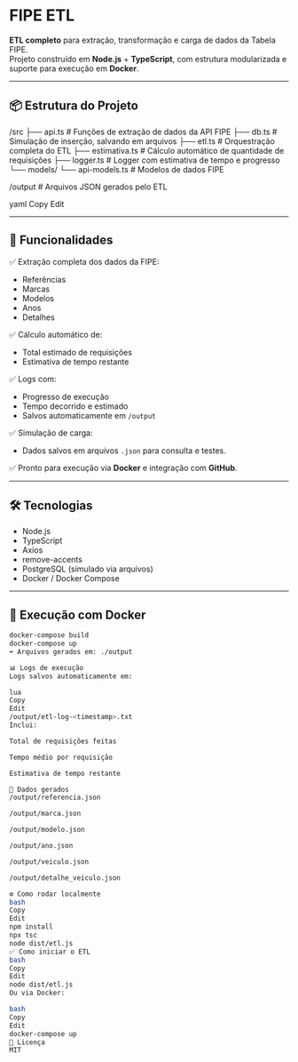 # FIPE ETL

**ETL completo** para extração, transformação e carga de dados da Tabela FIPE.  
Projeto construído em **Node.js** + **TypeScript**, com estrutura modularizada e suporte para execução em **Docker**.

---

## 📦 Estrutura do Projeto

/src
├── api.ts # Funções de extração de dados da API FIPE
├── db.ts # Simulação de inserção, salvando em arquivos
├── etl.ts # Orquestração completa do ETL
├── estimativa.ts # Cálculo automático de quantidade de requisições
├── logger.ts # Logger com estimativa de tempo e progresso
└── models/
└── api-models.ts # Modelos de dados FIPE

/output # Arquivos JSON gerados pelo ETL

yaml
Copy
Edit

---

## 🚀 Funcionalidades

✅ Extração completa dos dados da FIPE:  
- Referências  
- Marcas  
- Modelos  
- Anos  
- Detalhes  

✅ Cálculo automático de:  
- Total estimado de requisições  
- Estimativa de tempo restante  

✅ Logs com:  
- Progresso de execução  
- Tempo decorrido e estimado  
- Salvos automaticamente em `/output`

✅ Simulação de carga:  
- Dados salvos em arquivos `.json` para consulta e testes.  

✅ Pronto para execução via **Docker** e integração com **GitHub**.

---

## 🛠️ Tecnologias

- Node.js
- TypeScript
- Axios
- remove-accents
- PostgreSQL (simulado via arquivos)
- Docker / Docker Compose

---

## 🐳 Execução com Docker

```bash
docker-compose build
docker-compose up
➡️ Arquivos gerados em: ./output

📊 Logs de execução
Logs salvos automaticamente em:

lua
Copy
Edit
/output/etl-log-<timestamp>.txt
Inclui:

Total de requisições feitas

Tempo médio por requisição

Estimativa de tempo restante

📁 Dados gerados
/output/referencia.json

/output/marca.json

/output/modelo.json

/output/ano.json

/output/veiculo.json

/output/detalhe_veiculo.json

⚙️ Como rodar localmente
bash
Copy
Edit
npm install
npx tsc
node dist/etl.js
✅ Como iniciar o ETL
bash
Copy
Edit
node dist/etl.js
Ou via Docker:

bash
Copy
Edit
docker-compose up
📝 Licença
MIT

